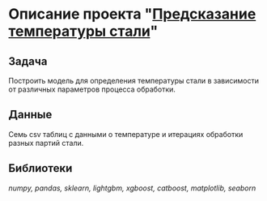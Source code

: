 # Описание проекта "[Предсказание температуры стали](steel.ipynb)"

## Задача

Построить модель для определения температуры стали в зависимости от различных параметров процесса обработки.

## Данные

Семь csv таблиц с данными о температуре и итерациях обработки разных партий стали.

## Библиотеки

*numpy, pandas, sklearn, lightgbm, xgboost, catboost, matplotlib, seaborn*